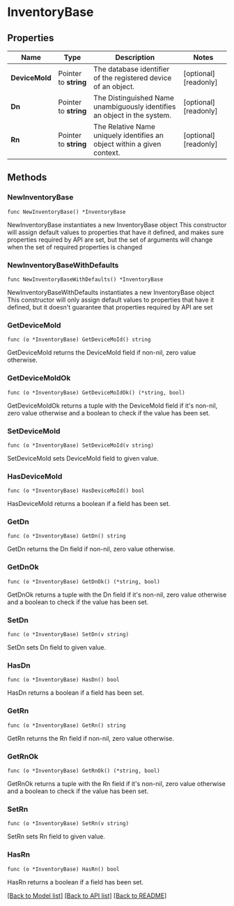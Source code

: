 # InventoryBase

## Properties

Name | Type | Description | Notes
------------ | ------------- | ------------- | -------------
**DeviceMoId** | Pointer to **string** | The database identifier of the registered device of an object. | [optional] [readonly] 
**Dn** | Pointer to **string** | The Distinguished Name unambiguously identifies an object in the system. | [optional] [readonly] 
**Rn** | Pointer to **string** | The Relative Name uniquely identifies an object within a given context. | [optional] [readonly] 

## Methods

### NewInventoryBase

`func NewInventoryBase() *InventoryBase`

NewInventoryBase instantiates a new InventoryBase object
This constructor will assign default values to properties that have it defined,
and makes sure properties required by API are set, but the set of arguments
will change when the set of required properties is changed

### NewInventoryBaseWithDefaults

`func NewInventoryBaseWithDefaults() *InventoryBase`

NewInventoryBaseWithDefaults instantiates a new InventoryBase object
This constructor will only assign default values to properties that have it defined,
but it doesn't guarantee that properties required by API are set

### GetDeviceMoId

`func (o *InventoryBase) GetDeviceMoId() string`

GetDeviceMoId returns the DeviceMoId field if non-nil, zero value otherwise.

### GetDeviceMoIdOk

`func (o *InventoryBase) GetDeviceMoIdOk() (*string, bool)`

GetDeviceMoIdOk returns a tuple with the DeviceMoId field if it's non-nil, zero value otherwise
and a boolean to check if the value has been set.

### SetDeviceMoId

`func (o *InventoryBase) SetDeviceMoId(v string)`

SetDeviceMoId sets DeviceMoId field to given value.

### HasDeviceMoId

`func (o *InventoryBase) HasDeviceMoId() bool`

HasDeviceMoId returns a boolean if a field has been set.

### GetDn

`func (o *InventoryBase) GetDn() string`

GetDn returns the Dn field if non-nil, zero value otherwise.

### GetDnOk

`func (o *InventoryBase) GetDnOk() (*string, bool)`

GetDnOk returns a tuple with the Dn field if it's non-nil, zero value otherwise
and a boolean to check if the value has been set.

### SetDn

`func (o *InventoryBase) SetDn(v string)`

SetDn sets Dn field to given value.

### HasDn

`func (o *InventoryBase) HasDn() bool`

HasDn returns a boolean if a field has been set.

### GetRn

`func (o *InventoryBase) GetRn() string`

GetRn returns the Rn field if non-nil, zero value otherwise.

### GetRnOk

`func (o *InventoryBase) GetRnOk() (*string, bool)`

GetRnOk returns a tuple with the Rn field if it's non-nil, zero value otherwise
and a boolean to check if the value has been set.

### SetRn

`func (o *InventoryBase) SetRn(v string)`

SetRn sets Rn field to given value.

### HasRn

`func (o *InventoryBase) HasRn() bool`

HasRn returns a boolean if a field has been set.


[[Back to Model list]](../README.md#documentation-for-models) [[Back to API list]](../README.md#documentation-for-api-endpoints) [[Back to README]](../README.md)



